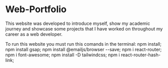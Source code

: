 # Web-Portfolio
This website was developed to introduce myself, show my academic journey and showcase some projects that I have worked on throughout my career as a web developer.

To run this website you must run this comands in the terminal:
        npm install;
        npm install gsap;
        npm install @emailjs/browser --save;
        npm i react-router;
        npm i font-awesome;
        npm install -D tailwindcss;
        npm i react-router-hash-link;
